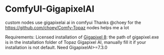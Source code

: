 # ComfyUI-GigapixelAI
custom nodes use gigapixelai ai in comfyui
Thanks @choey for the https://github.com/choey/Comfy-Topaz nodes helps me a lot

Requirements:
Licensed installation of [Gigapixel 8](https://www.topazlabs.com/downloads): the path of gigapixel.exe is in the installation folder of Topaz Gigapixel AI, manually fill it if your installation is not default.
Need GigapixelAI>=7.3.0
